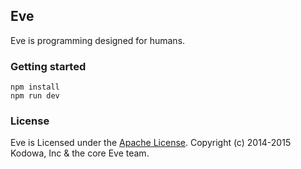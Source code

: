 ## Eve

Eve is programming designed for humans.

### Getting started

```
npm install
npm run dev
```

### License

Eve is Licensed under the [Apache License](http://www.apache.org/licenses/LICENSE-2.0).
Copyright (c) 2014-2015 Kodowa, Inc & the core Eve team.
